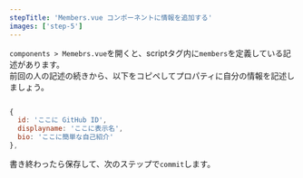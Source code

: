 ```yaml
---
stepTitle: 'Members.vue コンポーネントに情報を追加する'
images: ['step-5']
---
```


`components > Memebrs.vue`を開くと、scriptタグ内に`members`を定義している記述があります。  
前回の人の記述の続きから、以下をコピペしてプロパティに自分の情報を記述しましょう。  

```JavaScript

{
  id: 'ここに GitHub ID',
  displayname: 'ここに表示名',
  bio: 'ここに簡単な自己紹介'
},

```

書き終わったら保存して、次のステップで`commit`します。

